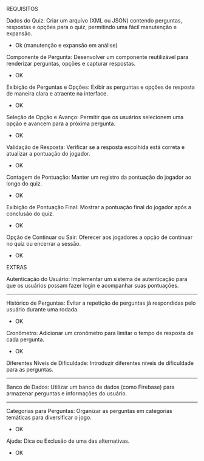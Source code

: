 REQUISITOS

Dados do Quiz: Criar um arquivo (XML ou JSON) contendo perguntas, respostas e opções para o quiz, permitindo uma fácil manutenção e expansão.
- Ok (manutenção e expansão em análise)

Componente de Pergunta: Desenvolver um componente reutilizável para renderizar perguntas, opções e capturar respostas.
- OK

Exibição de Perguntas e Opções: Exibir as perguntas e opções de resposta de maneira clara e atraente na interface.
- OK

Seleção de Opção e Avanço: Permitir que os usuários selecionem uma opção e avancem para a próxima pergunta.
- OK

Validação de Resposta: Verificar se a resposta escolhida está correta e atualizar a pontuação do jogador.
- OK

Contagem de Pontuação: Manter um registro da pontuação do jogador ao longo do quiz.
- OK

Exibição de Pontuação Final: Mostrar a pontuação final do jogador após a conclusão do quiz.
- OK

Opção de Continuar ou Sair: Oferecer aos jogadores a opção de continuar no quiz ou encerrar a sessão.
- OK

EXTRAS

Autenticação do Usuário: Implementar um sistema de autenticação para que os usuários possam fazer login e acompanhar suas pontuações.
- ---

Histórico de Perguntas: Evitar a repetição de perguntas já respondidas pelo usuário durante uma rodada.
- OK 

Cronômetro: Adicionar um cronômetro para limitar o tempo de resposta de cada pergunta.
- OK

Diferentes Níveis de Dificuldade: Introduzir diferentes níveis de dificuldade para as perguntas.
- ---

Banco de Dados: Utilizar um banco de dados (como Firebase) para armazenar perguntas e informações do usuário.
- ---

Categorias para Perguntas: Organizar as perguntas em categorias temáticas para diversificar o jogo.
- OK

Ajuda: Dica ou Exclusão de uma das alternativas.
- OK














